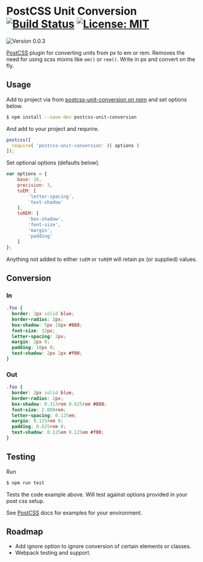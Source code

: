 # PostCSS Unit Conversion [![Build Status][ci-img]][ci] [![License: MIT](https://img.shields.io/badge/License-MIT-blue.svg)](https://opensource.org/licenses/MIT)
<img src="https://img.shields.io/badge/version-0.0.3-green.svg" alt="Version 0.0.3" />

[PostCSS] plugin for converting units from px to em or rem. Removes the need for using scss mixins like `em()` or `rem()`. Write in px and convert on the fly.

[PostCSS]: https://github.com/postcss/postcss
[ci-img]:  https://travis-ci.org/jomurgel/postcss-unit-conversion.svg
[ci]:      https://travis-ci.org/jomurgel/postcss-unit-conversion

## Usage
Add to project via from [postcss-unit-conversion on npm](https://www.npmjs.com/package/postcss-unit-conversion) and set options below.
``` bash
$ npm install --save-dev postcss-unit-conversion
```

And add to your project and requrire.

``` js
postcss([
  require( 'postcss-unit-conversion' )( options )
]);
```

Set optional options (defaults below).
``` js
var options = {
    base: 16,
    precision: 3,
    toEM: [
        'letter-spacing',
        'text-shadow'
    ],
    toREM: [
        'box-shadow',
        'font-size',
        'margin',
        'padding'
    ]
};
```

Anything not added to either `toEM` or `toREM` will retain px (or supplied) values.

## Conversion

### In
```css
.foo {
  border: 2px solid blue;
  border-radius: 2px;
  box-shadow: 5px 10px #888;
  font-size: 32px;
  letter-spacing: 2px;
  margin: 2px 0;
  padding: 10px 0;
  text-shadow: 2px 2px #f00;
}
```

### Out
```css
.foo {
  border: 2px solid blue;
  border-radius: 2px;
  box-shadow: 0.313rem 0.625rem #888;
  font-size: 2.000rem;
  letter-spacing: 0.125em;
  margin: 0.125rem 0;
  padding: 0.625rem 0;
  text-shadow: 0.125em 0.125em #f00;
}
```

## Testing
Run
``` bash
$ npm run test
```

Tests the code example above. Will test against options provided in your post css setup.

See [PostCSS] docs for examples for your environment.

## Roadmap
- Add ignore option to ignore conversion of certain elements or classes.
- Webpack testing and support.
